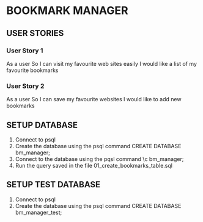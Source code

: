 # BOOKMARK MANAGER

## USER STORIES

### User Story 1
As a user
So I can visit my favourite web sites easily
I would like a list of my favourite bookmarks

### User Story 2
As a user
So I can save my favourite websites
I would like to add new bookmarks 


## SETUP DATABASE
1. Connect to psql
2. Create the database using the psql command CREATE DATABASE bm_manager;
3. Connect to the database using the pqsl command \c bm_manager;
4. Run the query saved in the file 01_create_bookmarks_table.sql

## SETUP TEST DATABASE
1. Connect to psql
2. Create the database using the psql command CREATE DATABASE bm_manager_test;
